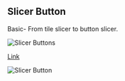 ## Slicer Button 

Basic- From tile slicer to button slicer.


![Slicer Buttons](https://github.com/eshaajar/Power-BI-DataViz-Mini/assets/150637830/b59d41d7-8d53-48e1-aa93-2834dd056616)


[Link](https://app.powerbi.com/view?r=eyJrIjoiYzk5OWU0ZTQtOWQwYS00ZDBjLWIxOTEtN2ViM2RiMTk5OTBmIiwidCI6ImFlYmMzMTg4LWU3MzYtNGRlYi05MzJiLWRjNDU5OGMwNDQ3ZCIsImMiOjN9)
<br/>

![Slicer Button](https://github.com/eshaajar/Power-BI-DataViz-Mini/assets/150637830/1a638557-d9c2-4b32-b6c3-911a70fa8a7a)


